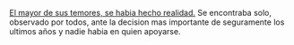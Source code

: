 [El mayor de sus temores, se habia hecho realidad.](udacity/create-your-own-adventure/tree/eleccion/espanol/eleccion)
Se encontraba solo, observado por todos, ante la decision mas importante de seguramente los ultimos años
 y nadie habia en quien apoyarse.